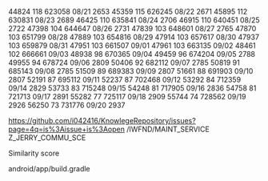 
44824   118 623058 08/21 2653
45359   115 626245 08/22 2671
45895   112 630831 08/23 2689
46425   110 635841 08/24 2706
46915   110 640451 08/25 2722
47398   104 644647 08/26 2731
47839   103 648601 08/27 2765
47870   103 651799 08/28 
47889   103 654816 08/29
47914   103 657617 08/30
47937   103 659879 08/31
47951   103 661507 09/01
47961   103 663135 09/02
48461   102 666661 09/03
48938   98  670365 09/04
49459   96  674204 09/05 2788
49955   94  678724 09/06 2809
50406   92  682112 09/07 2785
50819   91  685143 09/08 2785
51509   89  689383 09/09 2807
51661   88  691903 09/10 2807
52191   87  695112 09/11 
52237   87  702468 09/12
53292   84  712359 09/14 2829
53733   83  715248 09/15 
54248   81  717905 09/16 2836
54758   81  721713 09/17 2891
55282   77  725117 09/18 2909
55744   74  728562 09/19 2926
56250   73  731776 09/20 2937

https://github.com/i042416/KnowlegeRepository/issues?page=4q=is%3Aissue+is%3Aopen
/IWFND/MAINT_SERVICE
Z_JERRY_COMMU_SCE

Similarity score

android/app/build.gradle